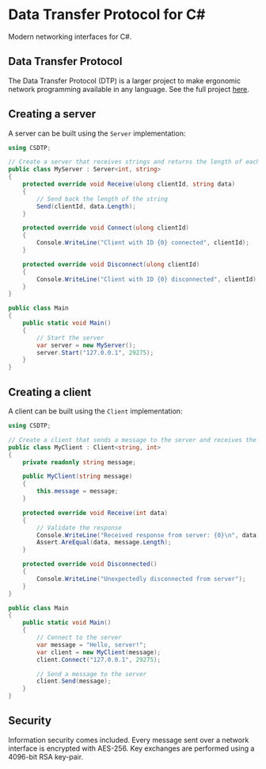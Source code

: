 # Data Transfer Protocol for C#

Modern networking interfaces for C#.

## Data Transfer Protocol

The Data Transfer Protocol (DTP) is a larger project to make ergonomic network programming available in any language.
See the full project [here](https://wkhallen.com/dtp/).

## Creating a server

A server can be built using the `Server` implementation:

```csharp
using CSDTP;

// Create a server that receives strings and returns the length of each string
public class MyServer : Server<int, string>
{
    protected override void Receive(ulong clientId, string data)
    {
        // Send back the length of the string
        Send(clientId, data.Length);
    }

    protected override void Connect(ulong clientId)
    {
        Console.WriteLine("Client with ID {0} connected", clientId);
    }

    protected override void Disconnect(ulong clientId)
    {
        Console.WriteLine("Client with ID {0} disconnected", clientId);
    }
}

public class Main
{
    public static void Main()
    {
        // Start the server
        var server = new MyServer();
        server.Start("127.0.0.1", 29275);
    }
}
```

## Creating a client

A client can be built using the `Client` implementation:

```csharp
using CSDTP;

// Create a client that sends a message to the server and receives the length of the message
public class MyClient : Client<string, int>
{
    private readonly string message;

    public MyClient(string message)
    {
        this.message = message;
    }

    protected override void Receive(int data)
    {
        // Validate the response
        Console.WriteLine("Received response from server: {0}\n", data);
        Assert.AreEqual(data, message.Length);
    }

    protected override void Disconnected()
    {
        Console.WriteLine("Unexpectedly disconnected from server");
    }
}

public class Main
{
    public static void Main()
    {
        // Connect to the server
        var message = "Hello, server!";
        var client = new MyClient(message);
        client.Connect("127.0.0.1", 29275);

        // Send a message to the server
        client.Send(message);
    }
}
```

## Security

Information security comes included. Every message sent over a network interface is encrypted with AES-256. Key
exchanges are performed using a 4096-bit RSA key-pair.
